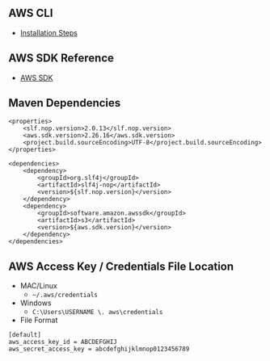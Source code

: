 
## AWS CLI
- [Installation Steps](https://docs.aws.amazon.com/cli/latest/userguide/getting-started-install.html)

## AWS SDK Reference
- [AWS SDK](https://github.com/aws/aws-sdk-java-v2/#using-the-sdk)

## Maven Dependencies

```
<properties>
    <slf.nop.version>2.0.13</slf.nop.version>
    <aws.sdk.version>2.26.16</aws.sdk.version>
    <project.build.sourceEncoding>UTF-8</project.build.sourceEncoding>
</properties>

<dependencies>
    <dependency>
        <groupId>org.slf4j</groupId>
        <artifactId>slf4j-nop</artifactId>
        <version>${slf.nop.version}</version>
    </dependency>
    <dependency>
        <groupId>software.amazon.awssdk</groupId>
        <artifactId>s3</artifactId>
        <version>${aws.sdk.version}</version>
    </dependency>
</dependencies>
```

## AWS Access Key / Credentials File Location
- MAC/Linux
    - `~/.aws/credentials`
- Windows
    - `C:\Users\USERNAME \. aws\credentials`
- File Format
```
[default]
aws_access_key_id = ABCDEFGHIJ
aws_secret_access_key = abcdefghijklmnop0123456789
```    